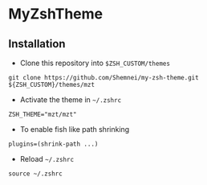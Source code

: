 # MyZshTheme

## Installation

* Clone this repository into `$ZSH_CUSTOM/themes`

```shell
git clone https://github.com/Shemnei/my-zsh-theme.git ${ZSH_CUSTOM}/themes/mzt
```

* Activate the theme in `~/.zshrc`

```text
ZSH_THEME="mzt/mzt"
```

* To enable fish like path shrinking

```text
plugins=(shrink-path ...)
```

* Reload `~/.zshrc`

```shell
source ~/.zshrc
```
